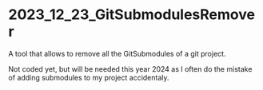 # 2023_12_23_GitSubmodulesRemover
A tool that allows to remove all the GitSubmodules of a git project.


Not coded yet, but will be needed this year 2024 as I often do the mistake of adding submodules to my project accidentaly.
